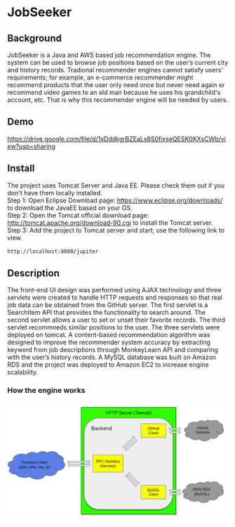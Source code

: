 # JobSeeker
## Background
JobSeeker is a Java and AWS based job recommendation engine. The system can be used to browse job positions based on the user’s current city and history records. Tradional recommender engines cannot satisfy users' requirements; for example, an e-commerce recommender might recommend products that the user only need once but never need again or recommend video games to an old man because he uses his grandchild's account, etc. That is why this recommender engine will be needed by users. 
## Demo
https://drive.google.com/file/d/1xDddkgrBZEaLs8S0fixseQESK0KXsCWb/view?usp=sharing
## Install
The project uses Tomcat Server and Java EE. Please check them out if you don't have them locally installed.   
Step 1: Open Eclipse Download page: https://www.eclipse.org/downloads/ to download the JavaEE based on your OS.   
Step 2: Open the Tomcat official download page: http://tomcat.apache.org/download-90.cgi to install the Tomcat server.  
Step 3: Add the project to Tomcat server and start; use the following link to view.
```sh
http://localhost:8080/jupiter
```
## Description
The front-end UI design was performed using AJAX technology and three servlets were created to handle HTTP requests and responses so that real job data can be obtained from the GitHub server. The first servlet is a SearchItem API that provides the functionality to search around. The second servlet allows a user to set or unset their favorite records. The third servlet recommneds similar positions to the user. The three servlets were deployed on tomcat. A content-based recommendation algorithm was designed to improve the recommender system accuracy by extracting keyword from job descriptions through MonkeyLearn API and comparing with the user’s history records. A MySQL database was built on Amazon RDS and the project was deployed to Amazon EC2 to increase engine scalability.
### How the engine works
![image](https://github.com/18qz33/JobSeeker/blob/master/JobSeekerFlowchart.PNG)
